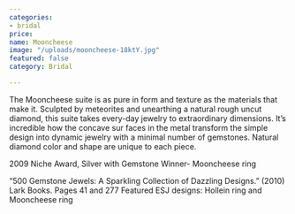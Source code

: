 ```yaml
---
categories:
- bridal
price: 
name: Mooncheese
image: "/uploads/mooncheese-18ktY.jpg"
featured: false
category: Bridal

---
```

The Mooncheese suite is as pure in form and texture as the materials that make it. Sculpted by meteorites and unearthing a natural rough uncut diamond, this suite takes every-day jewelry to extraordinary dimensions. It’s incredible how the concave sur faces in the metal transform the simple design into dynamic jewelry with a minimal number of gemstones. Natural diamond color and shape are unique to each piece.

2009 Niche Award, Silver with Gemstone Winner- Mooncheese ring

“500 Gemstone Jewels: A Sparkling Collection of Dazzling Designs.” (2010) Lark Books. Pages 41 and 277 Featured ESJ designs: Hollein ring and Mooncheese ring